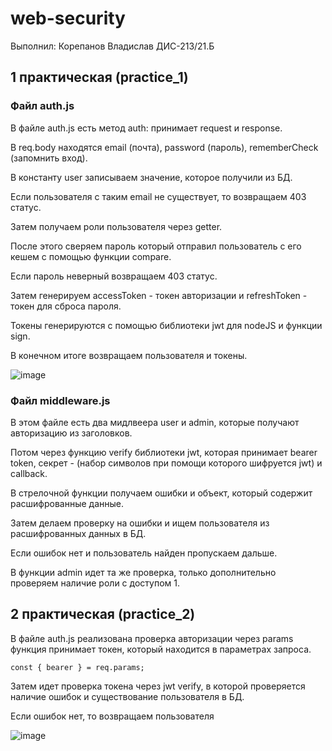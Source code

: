 # web-security

Выполнил: Корепанов Владислав ДИС-213/21.Б

## 1 практическая (practice_1)

### Файл auth.js

В файле auth.js есть метод auth: принимает request и response.

В req.body находятся email (почта), password (пароль), rememberCheck (запомнить вход).

В константу user записываем значение, которое получили из БД.

Если пользователя с таким email не существует, то возвращаем 403 статус.

Затем получаем роли пользователя через getter.

После этого сверяем пароль который отправил пользователь с его кешем с помощью функции compare.

Если пароль неверный возвращаем 403 статус.

Затем генерируем accessToken - токен авторизации и refreshToken - токен для сброса пароля.

Токены генерируются с помощью библиотеки jwt для nodeJS и функции sign.

В конечном итоге возвращаем пользователя и токены.

![image](https://github.com/lissenko228/web-security/assets/73995545/609cbea9-3dfc-43e1-b506-fbc7497ca4b0)


### Файл middleware.js

В этом файле есть два мидлвеера user и admin, которые получают авторизацию из заголовков.

Потом через функцию verify библиотеки jwt, которая принимает bearer token, секрет - (набор символов при помощи которого шифруется jwt) и callback.

В стрелочной функции получаем ошибки и объект, который содержит расшифрованные данные.

Затем делаем проверку на ошибки и ищем пользователя из расшифрованных данных в БД.

Если ошибок нет и пользователь найден пропускаем дальше.

В функции admin идет та же проверка, только дополнительно проверяем наличие роли с доступом 1.

## 2 практическая (practice_2)

В файле auth.js реализована проверка авторизации через params функция принимает токен, который находится в параметрах запроса.

```
const { bearer } = req.params;
```

Затем идет проверка токена через jwt verify, в которой проверяется наличие ошибок и существование пользователя в БД.

Если ошибок нет, то возвращаем пользователя

![image](https://github.com/lissenko228/web-security/assets/73995545/0a589c93-3e6c-4911-b4ed-8d0a8eab2884)

